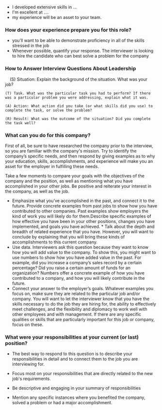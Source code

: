 * I developed extensive skills in ... 
* I'm excellent at ....
* my experience will be an asset to your team.

### How does your experience prepare you for this role?


* you’ll want to be able to demonstrate proficiency in all of the skills stressed in the job 
* Whenever possible, quantify your response. The interviewer is looking to hire the candidate who can best solve a problem for the company


### How to Answer Interview Questions About Leadership

    (S) Situation: Explain the background of the situation. What was your job?   
    
    (T) Task. What was the particular task you had to perform? If there was a particular problem you were addressing, explain what it was.    
    
    (A) Action: What action did you take (or what skills did you use) to complete the task, or solve the problem?    
    
    (R) Result: What was the outcome of the situation? Did you complete the task well?

### What can you do for this company?

First of all, be sure to have researched the company prior to the interview, so you are familiar with the company's mission. Try to identify the company’s specific needs, and then respond by giving examples as to why your education, skills, accomplishments, and experience will make you an asset for the employer in fulfilling these needs.

Take a few moments to compare your goals with the objectives of the company and the position, as well as mentioning what you have accomplished in your other jobs. Be positive and reiterate your interest in the company, as well as the job.

* Emphasize what you’ve accomplished in the past, and connect it to the future. Provide concrete examples from past jobs to show how you have contributed to other companies. Past examples show employers the kind of work you will likely do for them.Describe specific examples of how effective you have been in your other positions, changes you have implemented, and goals you have achieved.             * Talk about the depth and breadth of related experience that you have. However, you will want to conclude by explaining that you will bring these kinds of accomplishments to this current company.
* Use data. Interviewers ask this question because they want to know how you will add value to the company. To show this, you might want to use numbers to show how you have added value in the past. For example, did you increase a company’s sales record by a certain percentage? Did you raise a certain amount of funds for an organization? Numbers offer a concrete example of how you have contributed to a company, and how you will likely contribute in the future.
* Connect your answer to the employer’s goals. Whatever examples you focus on, make sure they are related to the particular job and/or company. You will want to let the interviewer know that you have the skills necessary to do the job they are hiring for, the ability to effectively meet challenges, and the flexibility and diplomacy to work well with other employees and with management. If there are any specific qualities or skills that are particularly important for this job or company, focus on these.

### What were your responsibilities at your current (or last) position?

* The best way to respond to this question is to describe your responsibilities in detail and to connect them to the job you are interviewing for.

* Focus most on your responsibilities that are directly related to the new job's requirements. 

* Be descriptive and engaging in your summary of responsibilities

* Mention any specific instances where you benefited the company, solved a problem or had a major accomplishment.
